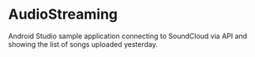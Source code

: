 # AudioStreaming
Android Studio sample application connecting to SoundCloud via API and showing the list of songs uploaded yesterday.
